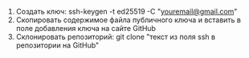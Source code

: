 1. Создать ключ: ssh-keygen -t ed25519 -C "youremail@gmail.com"
2. Скопировать содержимое файла публичного ключа и вставить в поле добавления ключа на сайте GitHub
3. Склонировать репозиторий: git clone "текст из поля ssh в репозитории на GitHub"